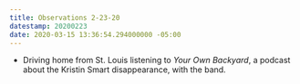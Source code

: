 ```yaml
---
title: Observations 2-23-20
datestamp: 20200223
date: 2020-03-15 13:36:54.294000000 -05:00
---
```


- Driving home from St. Louis listening to *Your Own Backyard*, a podcast about the Kristin Smart disappearance, with the band.
